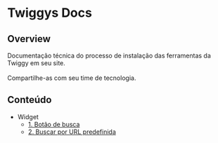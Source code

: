# Twiggys Docs

## Overview
Documentação técnica do processo de instalação das ferramentas da Twiggy em seu site.
</br></br>Compartilhe-as com seu time de tecnologia.

## Conteúdo
* Widget
  * [1. Botão de busca](widget/search-button/README.md)
  * [2. Buscar por URL predefinida](widget/similar-button/README.md)